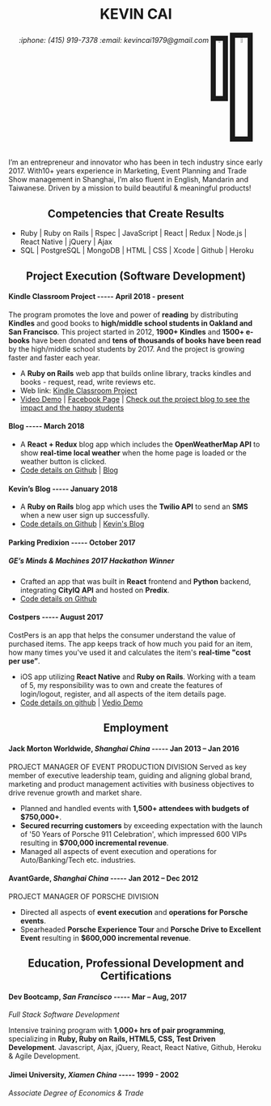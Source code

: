 <h1 align="center">KEVIN CAI</h1>
<h6 align="center">:iphone: (415) 919-7378 :email: kevincai1979@gmail.com 
<a href="https://www.linkedin.com/in/kevincai1979/" target="_blank"><img src="https://github.com/kevincai79/Resume/blob/master/linkedin.jpeg" 
alt="Linkedin" width=2.8%  border="10" /></a>
<a href="https://github.com/kevincai79" target="_blank"><img src="https://github.com/kevincai79/Resume/blob/master/github.jpeg" 
alt="Github" width=5%  border="10" /></a>
</h6>

I’m an entrepreneur and innovator who has been in tech industry since early 2017. With10+ years experience in Marketing, Event Planning and Trade Show management in Shanghai, I’m also fluent in English, Mandarin and Taiwanese. Driven by a mission to build beautiful & meaningful products!

<h2 align="center">Competencies that Create Results</h2>

*    Ruby | Ruby on Rails | Rspec | JavaScript | React | Redux | Node.js | React Native | jQuery | Ajax
*    SQL | PostgreSQL | MongoDB | HTML | CSS | Xcode | Github | Heroku

<h2 align="center">Project Execution (Software Development)</h2>

#### Kindle Classroom Project ----- April 2018 - present

The program promotes the love and power of **reading** by distributing **Kindles** and good books to **high/middle school students in Oakland and San Francisco**. This project started in 2012, **1900+ Kindles** and **1500+ e-books** have been donated and **tens of thousands of books have been read** by the high/middle school students by 2017. And the project is growing faster and faster each year.    
*    A **Ruby on Rails** web app that builds online library, tracks kindles and books - request, read, write reviews etc.
*    Web link: [Kindle Classroom Project](https://www.kindleclassroomproject.org/)   
*   [Video Demo](https://youtu.be/Hu0rG1vPLqE) | [Facebook Page](https://www.facebook.com/kindleclassroom) | [Check out the project blog to see the impact and the happy students](http://iserotope.com/kindle-classroom-project)   

#### Blog ----- March 2018
*    A **React + Redux** blog app which includes the **OpenWeatherMap API** to show **real-time local weather** when the home page is loaded or the weather button is clicked.
*    [Code details on Github](https://github.com/kevincai79/Blog) |  [Blog](https://infinite-sea-36325.herokuapp.com)

#### Kevin’s Blog ----- January 2018
*    A **Ruby on Rails** blog app which uses the **Twilio API** to send an **SMS** when a new user sign up successfully.
*    [Code details on Github](https://github.com/kevincai79/Kevin-Blog) | [Kevin's Blog](https://lit-stream-38404.herokuapp.com/)

#### Parking Predixion ----- October 2017
<h5><em>GE’s Minds & Machines 2017 Hackathon Winner</em></h5>

*    Crafted an app that was built in **React** frontend and **Python** backend, integrating **CityIQ API** and hosted on **Predix**.
*    [Code details on Github](https://github.com/kevincai79/ParkingPrediXion)

#### Costpers ----- August 2017
CostPers is an app that helps the consumer understand the value of purchased items. The app keeps track of how much you paid for an item, how many times you've used it and calculates the item's **real-time "cost per use”**.
*    iOS app utilizing **React Native** and **Ruby on Rails**. Working with a team of 5, my responsibility was to own and create the features of login/logout, register, and all aspects of the item details page.
*   [Code details on github](https://github.com/kevincai79/CostPers )  | [Vedio Demo](https://youtu.be/gu1ShLqjq8k)

<h2 align="center">Employment</h2>

#### Jack Morton Worldwide, *Shanghai China* ----- Jan 2013 – Jan 2016
PROJECT MANAGER OF EVENT PRODUCTION DIVISION
Served as key member of executive leadership team, guiding and aligning global brand, marketing and product management activities with business objectives to drive revenue growth and market share.

*  Planned and handled events with **1,500+ attendees with budgets of $750,000+**.
*  **Secured recurring customers** by exceeding expectation with the launch of '50 Years of Porsche 911 Celebration', which impressed 600 VIPs resulting in **$700,000 incremental revenue**.  
*  Managed all aspects of event execution and operations for Auto/Banking/Tech etc. industries.

#### AvantGarde, *Shanghai China* ----- Jan 2012 – Dec 2012
PROJECT MANAGER OF PORSCHE DIVISION

*  Directed all aspects of **event execution** and **operations for Porsche events**.
*  Spearheaded **Porsche Experience Tour** and **Porsche Drive to Excellent Event** resulting in **$600,000 incremental revenue**. 

<h2 align="center">Education, Professional Development and Certifications</h2>

#### Dev Bootcamp, *San Francisco* ----- Mar – Aug, 2017
_Full Stack Software Development_

Intensive training program with **1,000+ hrs of pair programming**, specializing in **Ruby, Ruby on Rails, HTML5, CSS, Test Driven Development**. Javascript, Ajax, jQuery, React, React Native, Github, Heroku & Agile Development.

#### Jimei University, *Xiamen China* ----- 1999 - 2002
_Associate Degree of Economics & Trade_


